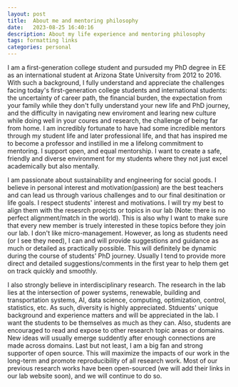 ```yaml
---
layout: post
title:  About me and mentoring philosophy
date:   2023-08-25 16:40:16
description: About my life experience and mentoring philosophy
tags: formatting links
categories: personal
---
```


 I am a first-generation college student and pursuded my PhD degree in EE as an international student at Arizona State University from 2012 to 2016. With such a background, I fully understand and appreciate the challenges facing today's first-generation college students and international students: the uncertainty of career path, the financial burden, the expectation from your family while they don't fully understand your new life and PhD journey, and the difficulty in navigating new enviroment and learing new culture while doing well in your coures and research, the challenge of being far from home. I am incredibly fortunate to have had some incredible  mentors through my student life and later professional life, and that has inspired me to become a professor and instilled in me a lifelong commitment to mentoring. I support open, and equal mentorship. I want to create a safe, friendly and diverse environment for my students where they not just excel academically but also mentally. 

 I am passionate about sustainability and engineering for social goods. I believe in personal interest and motivation(passion) are the best teachers and can lead us through various challenges and to our final desitination or life goals. I respect students' interest and motivations. I will try my best to align them with the resesrch proejcts or topics in our lab (Note: there is no perfect alignment/match in the world). This is also why I want to make sure that every new member is truely interested in these topics before they join our lab. I don't like micro-management. However, as long as students need (or I see they need), I can and will provide suggestions and guidance as much or detailed as practically possible. This will definitely be dynamic during the course of students' PhD journey. Usually I tend to provide more direct and detailed suggestions/comments in the first year to help them get on track quickly and smoothly. 
 
 I also strongly believe in interdisciplinary research. The research in the lab lies at the intersection of power systems, renewable, building and transportation systems, AI, data science, computing, optimization, control, statistics, etc. As such, diversity is highly appreciated. Stduents' unique background and experience matters and will be appreciated in the lab. I want the students to be themselves as much as they can. Also, students are encouraged to read and expose to other research topic areas or domains. New ideas will usually emerge suddently after enough connections are made across domains.  Last but not least, I am a big fan and strong supporter of open source. This will maximize the impacts of our work in the long-term and promote reproducibility of all research work. Most of our previous research works have been open-sourced (we will add their links in our lab website soon), and we will continue to do so. 